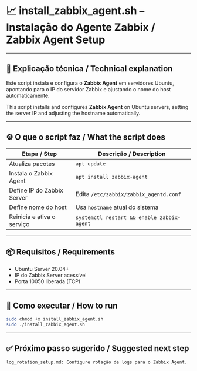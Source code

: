 # 📈 install_zabbix_agent.sh – Instalação do Agente Zabbix / Zabbix Agent Setup

---

## 📝 Explicação técnica / Technical explanation

Este script instala e configura o **Zabbix Agent** em servidores Ubuntu, apontando para o IP do servidor Zabbix e ajustando o nome do host automaticamente.

This script installs and configures **Zabbix Agent** on Ubuntu servers, setting the server IP and adjusting the hostname automatically.

---

## ⚙️ O que o script faz / What the script does

| Etapa / Step                                | Descrição / Description                                    |
|---------------------------------------------|-------------------------------------------------------------|
| Atualiza pacotes                            | `apt update`                                                |
| Instala o Zabbix Agent                      | `apt install zabbix-agent`                                  |
| Define IP do Zabbix Server                  | Edita `/etc/zabbix/zabbix_agentd.conf`                      |
| Define nome do host                         | Usa `hostname` atual do sistema                             |
| Reinicia e ativa o serviço                  | `systemctl restart && enable zabbix-agent`                  |

---

## 📦 Requisitos / Requirements

- Ubuntu Server 20.04+
- IP do Zabbix Server acessível
- Porta 10050 liberada (TCP)

---

## 🚀 Como executar / How to run

```bash
sudo chmod +x install_zabbix_agent.sh
sudo ./install_zabbix_agent.sh
```
---

## ✅ Próximo passo sugerido / Suggested next step

    log_rotation_setup.md: Configure rotação de logs para o Zabbix Agent.
